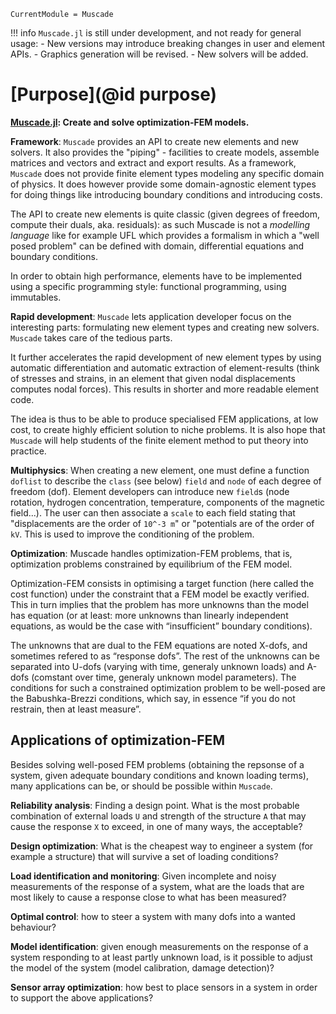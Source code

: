```@meta
CurrentModule = Muscade
```

!!! info
    `Muscade.jl` is still under development, and not ready for general usage:
    - New versions may introduce breaking changes in user and element APIs.
    - Graphics generation will be revised.
    - New solvers will be added.

# [Purpose](@id purpose)

**[Muscade.jl](https://github.com/SINTEF/Muscade.jl): Create and solve optimization-FEM models.**

**Framework**: `Muscade` provides an API to create new elements and new solvers.  It also provides the "piping" - facilities to create models, assemble matrices and vectors and extract and export results. As a framework, `Muscade` does not provide finite element types modeling any specific domain of physics.  It does however provide some domain-agnostic element types for doing things like introducing boundary conditions and introducing costs. 

The API to create new elements is quite classic (given degrees of freedom, compute their duals, aka. residuals): as such Muscade is not a *modelling language* like for example UFL which provides a formalism in which a "well posed problem" can be defined with domain, differential equations and boundary conditions.

In order to obtain high performance, elements have to be implemented using a specific programming style: functional programming, using immutables.

**Rapid development**: `Muscade` lets application developer focus on the interesting parts: formulating new element types and creating new solvers.  `Muscade` takes care of the tedious parts.

It further accelerates the rapid development of new element types by using automatic differentiation and automatic extraction of element-results (think of stresses and strains, in an element that given nodal displacements computes nodal forces).  This results in shorter and more readable element code.

The idea is thus to be able to produce specialised FEM applications, at low cost, to create highly efficient solution to niche problems.  It is also hope that `Muscade` will help students of the finite element method to put theory into practice.

**Multiphysics**: When creating a new element, one must define a function `doflist` to describe the `class` (see below) `field` and `node` of each degree of freedom (dof). Element developers can introduce new `field`s (node rotation, hydrogen concentration, temperature, components of the magnetic field...).  The user can then associate a `scale` to each field stating that "displacements are the order of `10^-3 m`" or "potentials are of the order of `kV`.  This is used to improve the conditioning of the problem.

**Optimization**: Muscade handles optimization-FEM problems, that is, optimization problems constrained by equilibrium of the FEM model.

Optimization-FEM consists in optimising a target function (here called the cost function) under the constraint that a FEM model be exactly verified. This in turn implies that the problem has more unknowns than the model has equation (or at least: more unknowns than linearly independent equations, as would be the case with “insufficient” boundary conditions).

The unknowns that are dual to the FEM equations are noted X-dofs, and sometimes refered to as “response dofs”. The rest of the unknowns can be separated into U-dofs (varying with time, generaly unknown loads) and A-dofs (comstant over time, generaly unknown model parameters). The conditions for such a constrained optimization problem to be well-posed are the Babushka-Brezzi conditions, which say, in essence “if you do not restrain, then at least measure”.


## Applications of optimization-FEM

Besides solving well-posed FEM problems (obtaining the repsonse of a system, given adequate boundary conditions and known loading terms), many applications can be, or should be possible within `Muscade`.

**Reliability analysis**: Finding a design point. What is the most probable combination of external loads `U` and strength of the structure `A` that may cause the response `X` to exceed, in one of many ways, the acceptable?

**Design optimization**: What is the cheapest way to engineer a system (for example a structure) that will survive a set of loading conditions?

**Load identification and monitoring**: Given incomplete and noisy measurements of the response of a system, what are the loads that are most likely to cause a response close to what has been measured?

**Optimal control**: how to steer a system with many dofs into a wanted behaviour?

**Model identification**: given enough measurements on the response of a system responding to at least partly unknown load, is it possible to adjust the model of the system (model calibration, damage detection)?

**Sensor array optimization**: how best to place sensors in a system in order to support the above applications?


